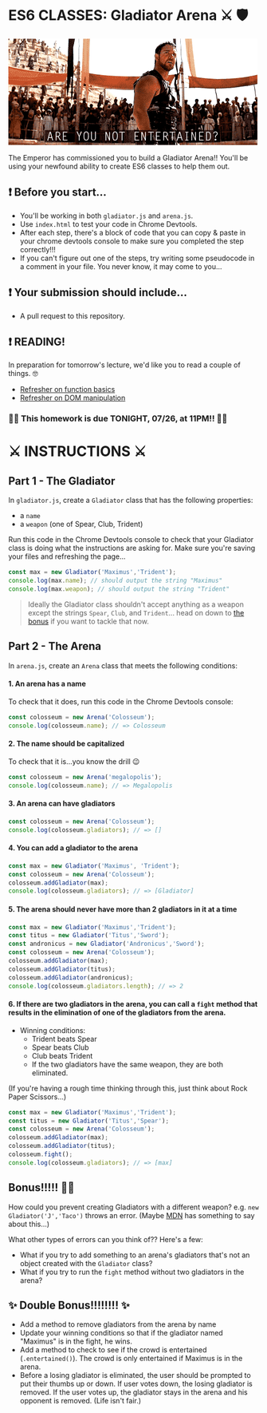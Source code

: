 # ES6 CLASSES: Gladiator Arena ⚔ 🛡

![are you not entertained](./assets/entertained.gif)

The Emperor has commissioned you to build a Gladiator Arena!! You'll be using your newfound ability to create ES6 classes to help them out.

## ❗️ Before you start...

- You'll be working in both `gladiator.js` and `arena.js`. 
- Use `index.html` to test your code in Chrome Devtools.
- After each step, there's a block of code that you can copy & paste in your chrome devtools console to make sure you completed the step correctly!!!
- If you can't figure out one of the steps, try writing some pseudocode in a comment in your file. You never know, it may come to you...

## ❗️ Your submission should include...

- A pull request to this repository.

## ❗️ READING!

In preparation for tomorrow's lecture, we'd like you to read a couple of things. 🤓

- [Refresher on function basics](http://javascript.info/function-basics)
- [Refresher on DOM manipulation](http://javascript.info/modifying-document)

### 🚨🚨 This homework is due TONIGHT, 07/26, at 11PM!! 🚨🚨

# ⚔ INSTRUCTIONS ⚔

## Part 1 - The Gladiator

In `gladiator.js`, create a `Gladiator` class that has the following properties:

* a `name`
* a `weapon` (one of Spear, Club, Trident)

Run this code in the Chrome Devtools console to check that your Gladiator class is doing what the instructions are asking for. Make sure you're saving your files and refreshing the page...

```js
const max = new Gladiator('Maximus','Trident');
console.log(max.name); // should output the string "Maximus"
console.log(max.weapon); // should output the string "Trident"
```

> Ideally the Gladiator class shouldn't accept anything as a weapon except the strings `Spear`, `Club`, and `Trident`... head on down to [the bonus](#bonus-) if you want to tackle that now.

## Part 2 - The Arena

In `arena.js`, create an `Arena` class that meets the following conditions:

#### 1. An arena has a name

To check that it does, run this code in the Chrome Devtools console:

```js
const colosseum = new Arena('Colosseum');
console.log(colosseum.name); // => Colosseum
```
#### 2. The name should be capitalized

To check that it is...you know the drill 😉

```js
const colosseum = new Arena('megalopolis');
console.log(colosseum.name); // => Megalopolis
```

#### 3. An arena can have gladiators

```js
const colosseum = new Arena('Colosseum');
console.log(colosseum.gladiators); // => []
```

#### 4. You can add a gladiator to the arena


```js
const max = new Gladiator('Maximus', 'Trident');
const colosseum = new Arena('Colosseum');
colosseum.addGladiator(max);
console.log(colosseum.gladiators); // => [Gladiator]
```

#### 5. The arena should never have more than 2 gladiators in it at a time

```js
const max = new Gladiator('Maximus','Trident');
const titus = new Gladiator('Titus','Sword');
const andronicus = new Gladiator('Andronicus','Sword');
const colosseum = new Arena('Colosseum');
colosseum.addGladiator(max);
colosseum.addGladiator(titus);
colosseum.addGladiator(andronicus);
console.log(colosseum.gladiators.length); // => 2
```

#### 6. If there are two gladiators in the arena, you can call a `fight` method that results in the elimination of one of the gladiators from the arena.

  * Winning conditions:
    * Trident beats Spear
    * Spear beats Club
    * Club beats Trident
    * If the two gladiators have the same weapon, they are both eliminated.

(If you're having a rough time thinking through this, just think about Rock Paper Scissors...)

```js
const max = new Gladiator('Maximus','Trident');
const titus = new Gladiator('Titus','Spear');
const colosseum = new Arena('Colosseum');
colosseum.addGladiator(max);
colosseum.addGladiator(titus);
colosseum.fight();
console.log(colosseum.gladiators); // => [max]
```

## Bonus!!!!! 💪💪

How could you prevent creating Gladiators with a different weapon? e.g. `new Gladiator('J','Taco')` throws an error. (Maybe [MDN](https://developer.mozilla.org/en-US/docs/Web/JavaScript/Reference/Global_Objects/Error) has something to say about this...)

What other types of errors can you think of?? Here's a few:
- What if you try to add something to an arena's gladiators that's not an object created with the `Gladiator` class?
- What if you try to run the `fight` method without two gladiators in the arena?

## ✨ Double Bonus!!!!!!!! ✨

* Add a method to remove gladiators from the arena by name
* Update your winning conditions so that if the gladiator named "Maximus" is in the fight, he wins.
* Add a method to check to see if the crowd is entertained (`.entertained()`). The crowd is only entertained if Maximus is in the arena.
* Before a losing gladiator is eliminated, the user should be prompted to put their thumbs up or down. If user votes down, the losing gladiator is removed. If the user votes up, the gladiator stays in the arena and his opponent is removed. (Life isn't fair.)
